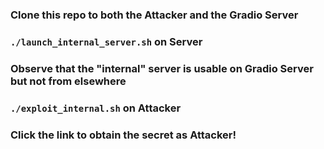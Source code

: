 ### Clone this repo to both the Attacker and the Gradio Server
### `./launch_internal_server.sh` on Server
### Observe that the "internal" server is usable on Gradio Server but not from elsewhere
### `./exploit_internal.sh` on Attacker
### Click the link to obtain the secret as Attacker!
